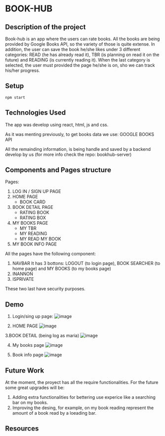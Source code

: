 # BOOK-HUB

## Description of the project

Book-hub is an app where the users can rate books. All the books are being provided by Google Books API, so the variety of those is quite extense. In addition, the user can save the book he/she likes under 3 different categories: READ (he has already read it), TBR (is planning on read it on the future) and READING (is currently reading it). When the last category is selected, the user must provided the page he/she is on, sho we can track his/her progress.

## Setup

```
npm start
```

## Technologies Used

The app was develop using react, html, js and css. 

As it was menting previously, to get books data we use: GOOGLE BOOKS API

All the remainding information, is being handle and saved by a backend develop by us (for more info check the repo: bookhub-server)

## Components and Pages structure

Pages: 
1. LOG IN / SIGN UP PAGE
2. HOME PAGE 
    - BOOK CARD
3. BOOK DETAIL PAGE
    - RATING BOOK
    - RATING BOX
4. MY BOOKS PAGE
    - MY TBR
    - MY READING
    - MY READ
        MY BOOK
5. MY BOOK INFO PAGE

All the pages have the following component: 
1. NAVBAR
It has 3 bottons: LOGOUT (to login page), BOOK SEARCHER (to home page) and MY BOOKS (to my books page)
2. INANNON 
3. ISPRIVATE

These two last have security purposes.
## Demo
1. Login/sing up page:
![image](https://user-images.githubusercontent.com/90968486/174052379-8899802f-a7ae-4341-83a7-2cc43a8f16f8.png)

2. HOME PAGE
![image](https://user-images.githubusercontent.com/90968486/174052504-df2cc8dd-ce4c-4d08-96d6-355907b03b55.png)

3.BOOK DETAIL (being log as maria)
![image](https://user-images.githubusercontent.com/90968486/174052822-d440a8e0-8861-4a40-b980-cf5d1f9b3fd6.png)

4. My books page
![image](https://user-images.githubusercontent.com/90968486/174053012-2b2fa6b1-8340-4746-b8b8-f166170b750d.png)

5. Book info page
![image](https://user-images.githubusercontent.com/90968486/174053052-6539b8be-48fd-4a08-902f-c7cbe19a0d39.png)



## Future Work
At the moment, the proyect has all the require functionalities. For the future some great upgrades will be:
  1. Adding extra functionalities for bettering use experice like a searching bar on my books.
  2. Improving the desing, for example, on my book reading represent the amount of a book read by a loeading bar.
## Resources
